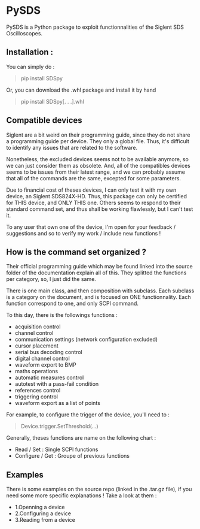 # PySDS
PySDS is a Python package to exploit functionnalities of the Siglent SDS Oscilloscopes.

## Installation :
You can simply do :
> pip install SDSpy

Or, you can download the .whl package and install it by hand 
> pip install SDSpy[. . .].whl

## Compatible devices
Siglent are a bit weird on their programming guide, since they do not share a programming guide per device. They only a global file.
Thus, it's difficult to identify any issues that are related to the software.

Nonetheless, the excluded devices seems not to be available anymore, so we can just consider them as obsolete.
And, all of the compatibles devices seems to be issues from their latest range, and we can probably assume that all of the commands are the same, excepted for some parameters.

Due to financial cost of theses devices, I can only test it with my own device, an Siglent SDS824X-HD. 
Thus, this package can only be certified for THIS device, and ONLY THIS one. Others seems to respond to their standard command set, and thus shall be working flawlessly, but I can't test it.

To any user that own one of the device, I'm open for your feedback / suggestions and so to verify my work / include new functions !

## How is the command set organized ?
Their official programming guide which may be found linked into the source folder of the documentation explain all of this.
They splitted the functions per category, so, I just did the same.

There is one main class, and then composition with subclass. Each subclass is a category on the document, and is focused on ONE functionnality. Each function correspond to one, and only SCPI command.

To this day, there is the followings functions :
- acquisition control
- channel control
- communication settings (network configuration excluded)
- cursor placement
- serial bus decoding control
- digital channel control
- waveform export to BMP
- maths operations
- automatic measures control
- autotest with a pass-fail condition
- references control
- triggering control
- waveform export as a list of points

For example, to configure the trigger of the device, you'll need to :
> Device.trigger.SetThreshold(...)

Generally, theses functions are name on the following chart :
- Read / Set : Single SCPI functions
- Configure / Get : Groupe of previous functions

## Examples
There is some examples on the source repo (linked in the .tar.gz file), if you need some more specific explanations !
Take a look at them :
- 1.Openning a device
- 2.Configuring a device
- 3.Reading from a device